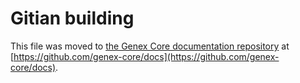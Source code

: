 Gitian building
================

This file was moved to [the Genex Core documentation repository](https://github.com/genex-core/docs/blob/master/gitian-building.md) at [https://github.com/genex-core/docs](https://github.com/genex-core/docs).

